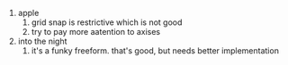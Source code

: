 1. apple
	1. grid snap is restrictive which is not good
	2. try to pay more aatention to axises
2. into the night
	1. it's a funky freeform. that's good, but needs better implementation